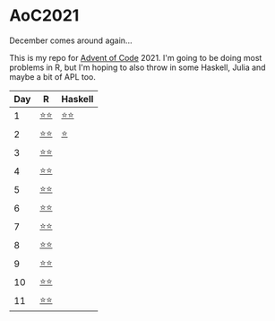 
# AoC2021

December comes around again...

This is my repo for [Advent of Code](https://adventofcode.com/) 2021.
I'm going to be doing most problems in R, but I'm hoping to also throw in some Haskell, Julia and maybe a bit of APL too.


|  Day |  R                 | Haskell                 |
|------|--------------------|-------------------------|
|    1 |  [⭐⭐](./R/day_1.R) | [⭐⭐](./haskell/day1.hs) |
|    2 |  [⭐⭐](./R/day_2.R) |  [⭐](./haskell/day2.hs) |
|    3 |  [⭐⭐](./R/day_3.R) |                         |
|    4 |  [⭐⭐](./R/day_4.R) |                         |
|    5 |  [⭐⭐](./R/day_5.R) |                         |
|    6 |  [⭐⭐](./R/day_6.R) |                         |
|    7 |  [⭐⭐](./R/day_7.R) |                         |
|    8 |  [⭐⭐](./R/day_8.R) |                         |
|    9 |  [⭐⭐](./R/day_9.R) |                         |
|   10 | [⭐⭐](./R/day_10.R) |                         |
|   11 | [⭐⭐](./R/day_11.R) |                         |
